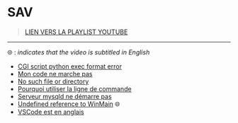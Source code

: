 # SAV

> [LIEN VERS LA PLAYLIST YOUTUBE](https://www.youtube.com/playlist?list=PLrSOXFDHBtfHutxT7b4SRo8xFoXLg_DJr)

---

🌐 : _indicates that the video is subtitled in English_

+ [CGI script python exec format error](https://www.youtube.com/watch?v=Sn41oQAla80)
+ [Mon code ne marche pas](https://www.youtube.com/watch?v=NyECg6AUfGE)
+ [No such file or directory](https://www.youtube.com/watch?v=ymzo7cGvxlo)
+ [Pourquoi utiliser la ligne de commande](https://www.youtube.com/watch?v=hre1w-mZF6k)
+ [Serveur mysqld ne démarre pas](https://www.youtube.com/watch?v=JvyM_mZqYrc)
+ [Undefined reference to WinMain](https://www.youtube.com/watch?v=RNAdJW2J-wA) 🌐
+ [VSCode est en anglais](https://www.youtube.com/watch?v=WSdKlAqXh3o)
